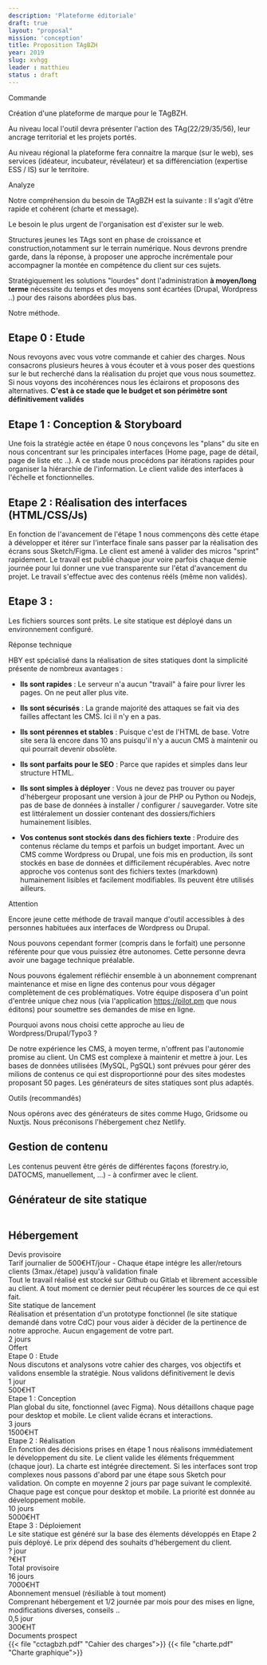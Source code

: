 ```yaml
---
description: 'Plateforme éditoriale'
draft: true
layout: "proposal"
mission: 'conception'
title: Proposition TAgBZH
year: 2019
slug: xvhgg
leader : matthieu
status : draft
---
```

<div class="text-lg font-medium text-gray-900 w-24 border-b-4 border-gray-900 mb-2">
    Commande
</div>
<p>Création d'une plateforme de marque pour le TAgBZH. </p>
<p>Au niveau local l'outil devra présenter l'action des TAg(22/29/35/56), leur ancrage territorial et les projets portés. </p>
<p>Au niveau régional la plateforme fera connaitre la marque (sur le web), ses services (idéateur, incubateur, révélateur) et sa différenciation (expertise ESS / IS) sur le territoire.</p>

<div class="text-lg font-medium text-gray-900 w-24 border-b-4 border-gray-900 mt-10 mb-2">
    Analyze
</div>

Notre compréhension du besoin de TAgBZH est la suivante : Il s'agit d'être rapide et cohérent (charte et message).

Le besoin le plus urgent de l'organisation est d'exister sur le web. 

Structures jeunes les TAgs sont en phase de croissance et construction,notamment sur le terrain numérique. Nous devrons prendre garde, dans la réponse, à proposer une approche incrémentale pour accompagner la montée en compétence du client sur ces sujets. 

Stratégiquement les solutions "lourdes" dont l'administration **à moyen/long terme** nécessite du temps et des moyens sont écartées (Drupal, Wordpress ..) pour des raisons abordées plus bas.

<div class="text-lg font-medium text-gray-900 w-40 border-b-4 border-gray-900 mt-10 mb-2">
    Notre méthode.
</div>

## Etape 0 : Etude

Nous revoyons avec vous votre commande et cahier des charges. Nous consacrons plusieurs heures à vous écouter et à vous poser des questions sur le but recherché dans la réalisation du projet que vous nous soumettez. Si nous voyons des incohérences nous les éclairons et proposons des alternatives. **C'est à ce stade que le budget et son périmètre sont définitivement validés**

## Etape 1 : Conception & Storyboard

Une fois la stratégie actée en étape 0 nous conçevons les "plans" du site en nous concentrant sur les principales interfaces (Home page, page de détail, page de liste etc ..). A ce stade nous procédons par itérations rapides pour organiser la hiérarchie de l'information. Le client valide des interfaces à l'échelle et fonctionnelles.

## Etape 2 : Réalisation des interfaces (HTML/CSS/Js)
En fonction de l'avancement de l'étape 1 nous commençons dès cette étape à développer et itérer sur l'interface finale sans passer par la réalisation des écrans sous Sketch/Figma. Le client est amené à valider des micros "sprint" rapidement. Le travail est publié chaque jour voire parfois chaque demie journée pour lui donner une vue transparente sur l'état d'avancement du projet. Le travail s'effectue avec des contenus rééls (même non validés).

## Etape 3 : 
Les fichiers sources sont prêts. Le site statique est déployé dans un environnement configuré.

<div class="text-lg font-medium text-gray-900 w-40 border-b-4 border-gray-900 mt-10 mb-2">
    Réponse technique
</div>

HBY est spécialisé dans la réalisation de sites statiques dont la simplicité présente de nombreux avantages : 

* **Ils sont rapides** : Le serveur n'a aucun "travail" à faire pour livrer les pages. On ne peut aller plus vite. 
 
* **Ils sont sécurisés** : La grande majorité des attaques se fait via des failles affectant les CMS. Ici il n'y en a pas.

* **Ils sont pérennes et stables** : Puisque c'est de l'HTML de base. Votre site sera là encore dans 10 ans puisqu'il n'y a aucun CMS à maintenir ou qui pourrait devenir obsolète.

* **Ils sont parfaits pour le SEO** : Parce que rapides et simples dans leur structure HTML.

* **Ils sont simples à déployer**  : Vous ne devez pas trouver ou payer d'hébergeur proposant une version à jour de PHP ou Python ou Nodejs, pas de base de données à installer / configurer / sauvegarder. Votre site est littéralement un dossier contenant des dossiers/fichiers humainement lisibles.

* **Vos contenus sont stockés dans des fichiers texte** : Produire des contenus réclame du temps et parfois un budget important. Avec un CMS comme Wordpress ou Drupal, une fois mis en production, ils sont stockés en base de données et difficilement récupérables. Avec notre approche vos contenus sont des fichiers textes (markdown) humainement lisibles et facilement modifiables. Ils peuvent être utilisés ailleurs.

<div class="text-lg font-medium text-gray-900  border-b-4 border-gray-900 mt-10 mb-2">
    Attention
</div>

Encore jeune cette méthode de travail manque d'outil accessibles à des personnes habituées aux interfaces de Wordpress ou Drupal.

Nous pouvons cependant former (compris dans le forfait) une personne référente pour que vous puissiez être autonomes. Cette personne devra avoir une bagage technique préalable.

Nous pouvons également réfléchir ensemble à un abonnement comprenant maintenance et mise en ligne des contenus pour vous dégager complètement de ces problématiques. Votre équipe disposera d'un point d'entrée unique chez nous (via l'application https://pilot.pm que nous éditons) pour soumettre ses demandes de mise en ligne.

<div class="text-lg font-medium text-gray-900  border-b-4 border-gray-900 mt-10 mb-2">
    Pourquoi avons nous choisi cette approche au lieu de Wordpress/Drupal/Typo3 ?
</div>

De notre expérience les CMS, à moyen terme, n'offrent pas l'autonomie promise au client. Un CMS est complexe à maintenir et mettre à jour. Les bases de données utilisées (MySQL, PgSQL) sont prévues pour gérer des milions de contenus ce qui est disproportionné pour des sites modestes proposant 50 pages. Les générateurs de sites statiques sont plus adaptés.

<div class="text-lg font-medium text-gray-900  border-b-4 border-gray-900 mt-10 mb-2">
    Outils (recommandés)
</div>

Nous opérons avec des générateurs de sites comme Hugo, Gridsome ou Nuxtjs. Nous préconisons l'hébergement chez Netlify.

## Gestion de contenu
Les contenus peuvent être gérés de différentes façons (forestry.io, DATOCMS, manuellement, ...) - à confirmer avec le client.


## Générateur de site statique
<a href="https://gohugo.io" class="button bg-gray-200 rounded hover:bg-blue-200">
    <img src="/brands/hugo.svg" class="w-32" alt="" />
</a>

## Hébergement
<a href="https://netlify.com" class="button bg-gray-200 rounded hover:bg-blue-200">
    <img src="/brands/netlify.svg" class="w-32" alt="" />
</a>

<div class="text-lg font-medium text-gray-900 w-40 border-b-4 border-gray-900 mt-10">
    Devis provisoire
</div>
<div class="p-1 bg-yellow-200 text-gray-900 rounded-sm text-xs mb-5 mt-5">
    Tarif journalier de 500€HT/jour - Chaque étape intégre les aller/retours clients (3max./étape) jusqu'à validation finale
</div>

<div class="p-1 bg-yellow-200 text-gray-900 rounded-sm text-xs mb-5 mt-5">
    Tout le travail réalisé est stocké sur Github ou Gitlab et librement accessible au client. A tout moment ce dernier peut récupérer les sources de ce qui est fait.
</div>


<div class="flex flex-col mb-2 md:mb-0 md:flex-row justify-between p-2 bg-gray-200">
    <div class="Object flex-grow">
        <div class="Name">Site statique de lancement</div>
        <div class="Explain text-xs text-gray-600">Réalisation et présentation d'un prototype fonctionnel (le site statique demandé dans votre CdC) pour vous aider à décider de la pertinence de notre approche. Aucun engagement de votre part.</div>
    </div>
    <div class="flex justify-between flex-shrink-0">
        <div class="Qte w-auto mr-4">2 jours</div>
        <div class="TotalHT w-20 text-right">Offert</div>
    </div>
</div>
<div class="flex flex-col mb-2 md:mb-0 md:flex-row justify-between p-2 bg-gray-200">
    <div class="Object flex-grow">
        <div class="Name">Etape 0 : Etude</div>
        <div class="Explain text-xs text-gray-600">Nous discutons et analysons votre cahier des charges, vos objectifs et validons ensemble la stratégie. Nous validons définitivement le devis</div>
    </div>
    <div class="flex justify-between flex-shrink-0">
        <div class="Qte w-auto mr-4">1 jour</div>
        <div class="TotalHT w-20 text-right">500€HT</div>
    </div>
</div>
<div class="flex flex-col mb-2 md:mb-0 md:flex-row justify-between p-2 bg-gray-200">
    <div class="Object flex-grow">
        <div class="Name">Etape 1 : Conception</div>
        <div class="Explain text-xs text-gray-600">Plan global du site, fonctionnel (avec Figma). Nous détaillons chaque page pour desktop et mobile. Le client valide écrans et interactions.</div>
    </div>
    <div class="flex justify-between flex-shrink-0">
        <div class="Qte w-auto mr-4">3 jours</div>
        <div class="TotalHT w-20 text-right">1500€HT</div>
    </div>
</div>
<div class="flex flex-col mb-2 md:mb-0 md:flex-row justify-between p-2 bg-gray-200">
    <div class="Object flex-grow">
        <div class="Name">Etape 2 : Réalisation</div>
        <div class="Explain text-xs text-gray-600">En fonction des décisions prises en étape 1 nous réalisons immédiatement le développement du site. Le client valide les éléments fréquemment (chaque jour). La charte est intégrée directement. Si les interfaces sont trop complexes nous passons d'abord par une étape sous Sketch pour validation. On compte en moyenne 2 jours par page suivant le complexité. Chaque page est conçue pour desktop et mobile. La priorité est donnée au développement mobile.</div>
    </div>
    <div class="flex justify-between flex-shrink-0">
        <div class="Qte w-auto mr-4">10 jours</div>
        <div class="TotalHT w-20 text-right">5000€HT</div>
    </div>
</div>
<div class="flex flex-col mb-2 md:mb-0 md:flex-row justify-between p-2 bg-gray-200">
    <div class="Object flex-grow">
        <div class="Name">Etape 3 : Déploiement</div>
        <div class="Explain text-xs text-gray-600">Le site statique est généré sur la base des élements développés en Etape 2 puis déployé. Le prix dépend des souhaits d'hébergement du client.</div>
    </div>
    <div class="flex justify-between flex-shrink-0">
        <div class="Qte w-auto mr-4">? jour</div>
        <div class="TotalHT w-20 text-right">?€HT</div>
    </div>
</div>
<div class="flex flex-col mb-2 md:mb-0 md:flex-row justify-between p-2 bg-purple-200">
    <div class="Object flex-grow">
        <div class="Name">Total provisoire</div>
    </div>
    <div class="flex justify-between flex-shrink-0">
        <div class="Qte w-auto mr-4">16 jours</div>
        <div class="TotalHT w-20 text-right">7000€HT</div>
    </div>
</div>

<div class="flex flex-col mb-2 md:mb-0 md:flex-row justify-between p-2 bg-gray-200 mt-5">
    <div class="Object flex-grow">
        <div class="Name">Abonnement mensuel (résiliable à tout moment)</div>
        <div class="Explain text-xs text-gray-600">Comprenant hébergement et 1/2 journée par mois pour des mises en ligne, modifications diverses, conseils ..</div>
    </div>
     <div class="flex justify-between flex-shrink-0">
        <div class="Qte w-auto mr-4">0,5 jour</div>
        <div class="TotalHT w-20 text-right">300€HT</div>
    </div>
</div>



<div class="text-lg font-medium text-gray-900  border-b-4 border-gray-900 mt-10">
    Documents prospect
</div>
{{< file "cctagbzh.pdf" "Cahier des charges">}}
{{< file "charte.pdf" "Charte graphique">}}
